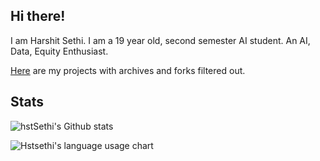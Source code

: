 ## Hi there!

I am Harshit Sethi. I am a 19 year old, second semester AI student. An AI, Data, Equity Enthusiast.


[Here](https://github.com/hstsethi?tab=repositories&q=&type=source&language=&sort=) are my projects with archives and forks filtered out.

## Stats


![hstSethi's Github stats](https://github-readme-stats.vercel.app/api?username=hstsethi&theme=merko&hide=issues,contribs,commits&hide_rank=true)


![Hstsethi's language usage chart](https://github-readme-stats.vercel.app/api/top-langs/?username=hstsethi&hide=Jupyter%20Notebook,html,tex&layout=compact&theme=merko) 
